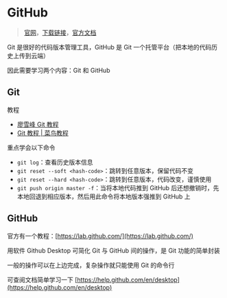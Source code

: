 # GitHub

> [官网](https://desktop.github.com/)，[下载链接](https://central.github.com/deployments/desktop/desktop/latest/win32)，[官方文档](https://help.github.com/en/desktop) 

Git 是很好的代码版本管理工具，GitHub 是 Git 一个托管平台（把本地的代码历史上传到云端）

因此需要学习两个内容：Git 和 GitHub

## Git

教程

- [廖雪峰 Git 教程](https://www.liaoxuefeng.com/wiki/896043488029600) 
- [Git 教程 | 菜鸟教程](https://www.runoob.com/git/git-tutorial.html) 

重点学会以下命令

- `git log`：查看历史版本信息
- `git reset --soft <hash-code>`：跳转到任意版本，保留代码不变
- `git reset --hard <hash-code>`：跳转到任意版本，代码改变，谨慎使用
- `git push origin master -f`：当将本地代码推到 GitHub 后还想撤销时，先本地回退到相应版本，然后用此命令将本地版本强推到 GitHub 上

## GitHub

官方有一个教程：[https://lab.github.com/](https://lab.github.com/) 

用软件 Github Desktop 可简化 Git 与 GitHub 间的操作，是 Git 功能的简单封装

一般的操作可以在上边完成，复杂操作就只能使用 Git 的命令行

可查阅文档简单学习一下 [https://help.github.com/en/desktop](https://help.github.com/en/desktop) 

